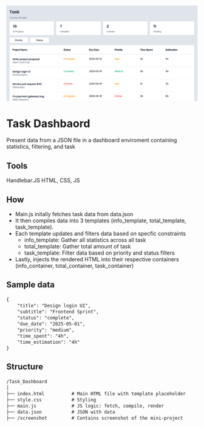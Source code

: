 ![Default Screenshot](screenshot/Task_Dashboard_SS.png)

# Task Dashbaord
Present data from a JSON file in a dashboard enviroment containing statistics, filtering, and task

## Tools
Handlebar.JS
HTML, CSS, JS

## How
- Main.js initally fetches task data from data.json
- It then compiles data into 3 templates (info_template, total_template, task_template).
- Each template updates and filters data based on specfic constraints
    - info_template: Gather all statistics across all task
    - total_template: Gather total amount of task
    - task_template: Filter data based on priority and status filters
- Lastly, injects the rendered HTML into their respective containers (info_container, total_container, task_container)

## Sample data
```
{
    "title": "Design login UI",
    "subtitle": "Frontend Sprint",
    "status": "complete",
    "due_date": "2025-05-01",
    "priority": "medium",
    "time_spent": "4h",
    "time_estimation": "4h"
}
```

## Structure
```
/Task_Dashboard
│
├── index.html          # Main HTML file with template placeholder
├── style.css           # Styling
├── main.js             # JS logic: fetch, compile, render
├── data.json           # JSON with data
├── /screenshot         # Contains screenshot of the mini-project
```